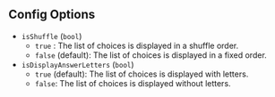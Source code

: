 ## Config Options

- `isShuffle` (`bool`)
    - `true` : The list of choices is displayed in a shuffle order.
    - `false` (default): The list of choices is displayed in a fixed order.
- `isDisplayAnswerLetters` (`bool`)
    - `true` (default): The list of choices is displayed with letters.
    - `false`: The list of choices is displayed without letters.